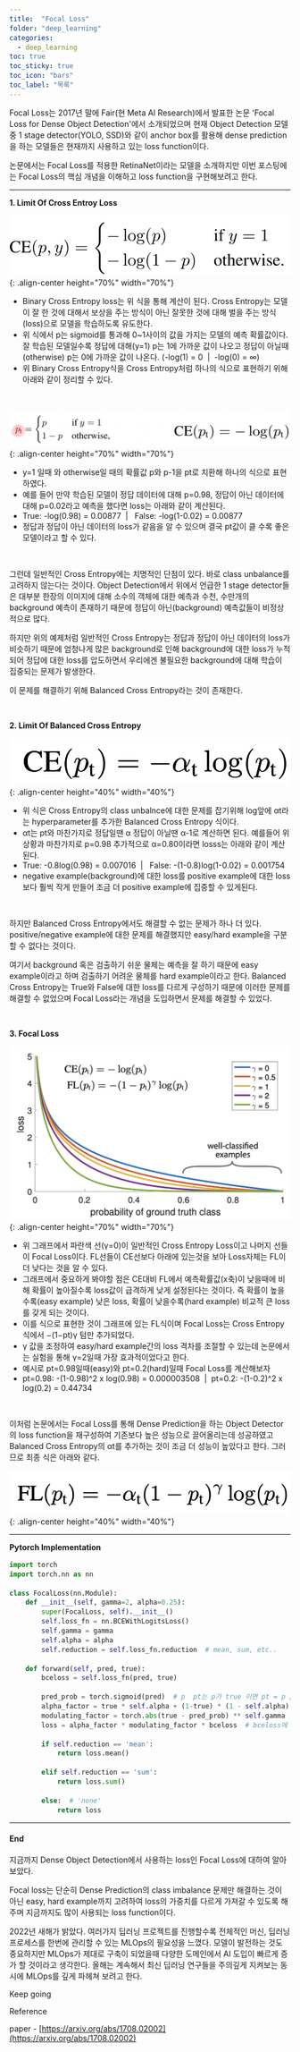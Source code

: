 ```yaml
---
title:  "Focal Loss"
folder: "deep_learning"
categories:
  - deep_learning
toc: true
toc_sticky: true
toc_icon: "bars"
toc_label: "목록"
---
```


Focal Loss는 2017년 말에 Fair(현 Meta AI Research)에서 발표한 논문 'Focal Loss for Dense Object Detection'에서 소개되었으며 현재 Object Detection 모델중 1 stage detector(YOLO, SSD)와 같이 anchor box를 활용해 dense prediction을 하는 모델들은 현재까지 사용하고 있는 loss function이다.

논문에서는 Focal Loss를 적용한 RetinaNet이라는 모델을 소개하지만 이번 포스팅에는 Focal Loss의 핵심 개념을 이해하고 loss function을 구현해보려고 한다.

---

**1\. Limit Of Cross Entroy Loss** 

![](/images/../images/2023-03-11-19-30-23.png){: .align-center height="70%" width="70%"}

-   Binary Cross Entropy loss는 위 식을 통해 계산이 된다. Cross Entropy는 모델이 잘 한 것에 대해서 보상을 주는 방식이 아닌 잘못한 것에 대해 벌을 주는 방식(loss)으로 모델을 학습하도록 유도한다.
-   위 식에서 p는 sigmoid를 통과해 0~1사이의 값을 가지는 모델의 예측 확률값이다. 잘 학습된 모델일수록 정답에 대해(y=1) p는 1에 가까운 값이 나오고 정답이 아닐때(otherwise) p는 0에 가까운 값이 나온다. (-log(1) = 0  |  -log(0) = ∞)
-   위 Binary Cross Entropy식을 Cross Entropy처럼 하나의 식으로 표현하기 위해 아래와 같이 정리할 수 있다.

<br>

![](/images/../images/2023-03-11-19-30-44.png){: .align-center height="70%" width="70%"}

-   y=1 일때 와 otherwise일 때의 확률값 p와 p-1을 pt로 치환해 하나의 식으로 표현하였다. 
-   예를 들어 만약 학습된 모델이 정답 데이터에 대해 p=0.98, 정답이 아닌 데이터에 대해 p=0.02라고 예측을 했다면 loss는 아래와 같이 계산된다.
-   True: -log(0.98) = 0.00877  |   False: -log(1-0.02) = 0.00877
-   정답과 정답이 아닌 데이터의 loss가 같음을 알 수 있으며 결국 pt값이 클 수록 좋은 모델이라고 할 수 있다.

<br>

그런데 일반적인 Cross Entropy에는 치명적인 단점이 있다. 바로 class unbalance를 고려하지 않는다는 것이다. Object Detection에서 위에서 언급한 1 stage detector들은 대부분 한장의 이미지에 대해 소수의 객체에 대한 예측과 수천, 수만개의 background 예측이 존재하기 때문에 정답이 아닌(background) 예측값들이 비정상적으로 많다.

하지만 위의 예제처럼 일반적인 Cross Entropy는 정답과 정답이 아닌 데이터의 loss가 비슷하기 때문에 엄청나게 많은 background로 인해 background에 대한 loss가 누적되어 정답에 대한 loss를 압도하면서 우리에겐 불필요한 background에 대해 학습이 집중되는 문제가 발생한다.

이 문제를 해결하기 위해 Balanced Cross Entropy라는 것이 존재한다.

<br>

**2\. Limit Of Balanced Cross Entropy**

![](/images/../images/2023-03-11-19-30-59.png){: .align-center height="40%" width="40%"}

-   위 식은 Cross Entropy의 class unbalnce에 대한 문제를 잡기위해 log앞에 αt라는 hyperparameter를 추가한 Balanced Cross Entropy 식이다.
-   αt는 pt와 마찬가지로 정답일땐 α 정답이 아닐땐 α-1로 계산하면 된다. 예를들어 위 상황과 마찬가지로 p=0.98 추가적으로 α=0.80이라면 losss는 아래와 같이 계산된다.
-   True: -0.8log(0.98) = 0.007016  |   False: -(1-0.8)log(1-0.02) = 0.001754
-   negative example(background)에 대한 loss를 positive example에 대한 loss보다 훨씩 작게 만들어 조금 더 positive example에 집중할 수 있게된다.

<br>

하지만 Balanced Cross Entropy에서도 해결할 수 없는 문제가 하나 더 있다. positive/negative example에 대한 문제를 해결했지만 easy/hard example을 구분할 수 없다는 것이다.

여기서 background 혹은 검출하기 쉬운 물체는 예측을 잘 하기 때문에 easy example이라고 하며 검출하기 어려운 물체를 hard example이라고 한다. Balanced Cross Entropy는 True와 False에 대한 loss를 다르게 구성하기 때문에 이러한 문제를 해결할 수 없었으며 Focal Loss라는 개념을 도입하면서 문제를 해결할 수 있었다.

<br>

**3\. Focal Loss**

![](/images/../images/2023-03-11-19-31-05.png){: .align-center height="70%" width="70%"}

-   위 그래프에서 파란색 선(γ=0)이 일반적인 Cross Entropy Loss이고 나머지 선들이 Focal Loss이다. FL선들이 CE선보다 아래에 있는것을 보아 Loss자체는 FL이 더 낮다는 것을 알 수 있다.
-   그래프에서 중요하게 봐야할 점은 CE대비 FL에서 예측확률값(x축)이 낮을때에 비해 확률이 높아질수록 loss값이 급격하게 낮게 설정된다는 것이다. 즉 확률이 높을수록(easy example) 낮은 loss, 확률이 낮을수록(hard example) 비교적 큰 loss를 갖게 되는 것이다.
-   이를 식으로 표현한 것이 그래프에 있는 FL식이며 Focal Loss는 Cross Entropy 식에서 −(1−pt)γ 텀만 추가되었다.
-   γ 값을 조정하여 easy/hard example간의 loss 격차를 조절할 수 있는데 논문에서는 실험을 통해 γ=2일때 가장 효과적이었다고 한다.
-   예시로 pt=0.98일때(easy)와 pt=0.2(hard)일때 Focal Loss를 계산해보자
-   pt=0.98: -(1-0.98)^2 x log(0.98) = 0.000003508  |  pt=0.2: -(1-0.2)^2 x log(0.2) = 0.44734

<br>

이처럼 논문에서는 Focal Loss를 통해 Dense Prediction을 하는 Object Detector의 loss function을 재구성하여 기존보다 높은 성능으로 끌어올리는데 성공하였고 Balanced Cross Entropy의 αt를 추가하는 것이 조금 더 성능이 높았다고 한다. 그러므로 최종 식은 아래와 같다. 

![](/images/../images/2023-03-11-19-31-13.png){: .align-center height="40%" width="40%"}

---

**Pytorch Implementation**

``` python
import torch
import torch.nn as nn

class FocalLoss(nn.Module):
    def __init__(self, gamma=2, alpha=0.25):
        super(FocalLoss, self).__init__()
        self.loss_fn = nn.BCEWithLogitsLoss()
        self.gamma = gamma
        self.alpha = alpha
        self.reduction = self.loss_fn.reduction  # mean, sum, etc..

    def forward(self, pred, true):
        bceloss = self.loss_fn(pred, true)

        pred_prob = torch.sigmoid(pred)  # p  pt는 p가 true 이면 pt = p / false 이면 pt = 1 - p
        alpha_factor = true * self.alpha + (1-true) * (1 - self.alpha)  # add balance
        modulating_factor = torch.abs(true - pred_prob) ** self.gamma  # focal term
        loss = alpha_factor * modulating_factor * bceloss  # bceloss에 이미 음수가 들어가 있음

        if self.reduction == 'mean':
            return loss.mean()
        
        elif self.reduction == 'sum':
            return loss.sum()
        
        else:  # 'none'
            return loss
```

---

#### **End**

지금까지 Dense Object Detection에서 사용하는 loss인 Focal Loss에 대하여 알아보았다.

Focal loss는 단순히 Dense Prediction의 class imbalance 문제만 해결하는 것이 아닌 easy, hard example까지 고려하여 loss의 가중치를 다르게 가져갈 수 있도록 해주며 지금까지도 많이 사용되는 loss function이다.

2022년 새해가 밝았다. 여러가지 딥러닝 프로젝트를 진행할수록 전체적인 머신, 딥러닝 프로세스를 한번에 관리할 수 있는 MLOps의 필요성을 느꼈다. 모델이 발전하는 것도 중요하지만 MLOps가 제대로 구축이 되었을때 다양한 도메인에서 AI 도입이 빠르게 증가 할 것이라고 생각한다. 올해는 계속해서 최신 딥러닝 연구들을 주의깊게 지켜보는 동시에 MLOps를 깊게 파헤쳐 보려고 한다.

Keep going

Reference

paper - [https://arxiv.org/abs/1708.02002](https://arxiv.org/abs/1708.02002)